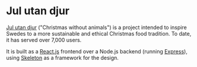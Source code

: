 # Jul utan djur
[Jul utan djur](http://julutandjur.se) ("Christmas without animals") is a project intended to inspire Swedes to a more sustainable and ethical Christmas food tradition. To date, it has served over 7,000 users.

It is built as a [React.js](https://reactjs.org) frontend over a Node.js backend (running [Express](https://expressjs.com)), using [Skeleton](http://getskeleton.com) as a framework for the design.
